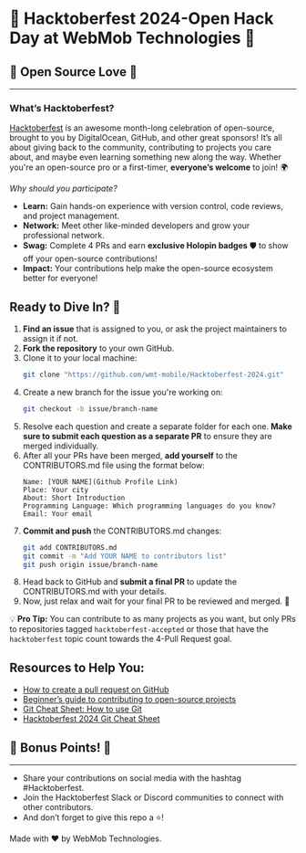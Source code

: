 # 🎉 Hacktoberfest 2024-Open Hack Day at WebMob Technologies 🎉

## 🌟 Open Source Love 🌟
---

### What’s Hacktoberfest?  
[Hacktoberfest](https://hacktoberfest.com) is an awesome month-long celebration of open-source, brought to you by DigitalOcean, GitHub, and other great sponsors! It’s all about giving back to the community, contributing to projects you care about, and maybe even learning something new along the way. Whether you're an open-source pro or a first-timer, **everyone’s welcome** to join! 🌍

*Why should you participate?*  
- **Learn:** Gain hands-on experience with version control, code reviews, and project management.
- **Network:** Meet other like-minded developers and grow your professional network.
- **Swag:** Complete 4 PRs and earn **exclusive Holopin badges** 🛡️ to show off your open-source contributions!
- **Impact:** Your contributions help make the open-source ecosystem better for everyone!

## Ready to Dive In? 🚀

1. **Find an issue** that is assigned to you, or ask the project maintainers to assign it if not.
2. **Fork the repository** to your own GitHub.
3. Clone it to your local machine:
   ```bash
   git clone "https://github.com/wmt-mobile/Hacktoberfest-2024.git"
   ```
4. Create a new branch for the issue you're working on:
   ```bash
   git checkout -b issue/branch-name
   ```
5. Resolve each question and create a separate folder for each one. **Make sure to submit each question as a separate PR** to ensure they are merged individually.
6. After all your PRs have been merged, **add yourself** to the CONTRIBUTORS.md file using the format below:
   ```
   Name: [YOUR NAME](Github Profile Link)  
   Place: Your city  
   About: Short Introduction  
   Programming Language: Which programming languages do you know?  
   Email: Your email  
   ```
7. **Commit and push** the CONTRIBUTORS.md changes:
   ```bash
   git add CONTRIBUTORS.md  
   git commit -m "Add YOUR NAME to contributors list"  
   git push origin issue/branch-name  
   ```
8. Head back to GitHub and **submit a final PR** to update the CONTRIBUTORS.md with your details.
9. Now, just relax and wait for your final PR to be reviewed and merged. 🎉

💡 **Pro Tip:** You can contribute to as many projects as you want, but only PRs to repositories tagged `hacktoberfest-accepted` or those that have the `hacktoberfest` topic count towards the 4-Pull Request goal.

## Resources to Help You:

- [How to create a pull request on GitHub](https://www.digitalocean.com/community/tutorials/how-to-create-a-pull-request-on-github)
- [Beginner’s guide to contributing to open-source projects](https://www.freecodecamp.org/news/how-to-contribute-to-open-source-projects-beginners-guide/)
- [Git Cheat Sheet: How to use Git](https://www.digitalocean.com/community/cheatsheets/how-to-use-git-a-reference-guide)
- [Hacktoberfest 2024 Git Cheat Sheet](https://github.com/user-attachments/assets/ee63dd97-713a-4719-9753-38941049b33b)

## 🎁 Bonus Points! 🎁
---

- Share your contributions on social media with the hashtag #Hacktoberfest.
- Join the Hacktoberfest Slack or Discord communities to connect with other contributors.
- And don’t forget to give this repo a ⭐!

Made with ❤️ by WebMob Technologies.
